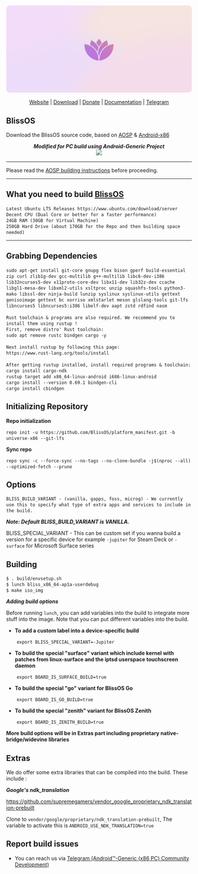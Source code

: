 <img src="banner.png">
<p align="center">
<a href="https://https://blissos.org">Website</a> |
<a href="https://sourceforge.net/projects/blissos-x86">Download</a> |
<a href="https://www.paypal.com/donate/?hosted_button_id=J5SLZ7MQNCT24">Donate</a> |
<a href="https://docs.blissos.org/">Documentation</a> |
<a href="https://t.me/blissx86">Telegram</a>

## BlissOS

Download the BlissOS source code, based on [AOSP](https://android.googlesource.com) & [Android-x86](http://android-x86.org/)

<div align="center">
<strong><i>Modified for PC build using Android-Generic Project</i></strong>
<br>
<img src="https://i.ibb.co/rf2rv3M/Yep1l4L.png">
<br>
</div>

---------------------------------------------------

Please read the [AOSP building instructions](http://source.android.com/source/index.html) before proceeding.

-----------------------
## What you need to build [BlissOS](https://github.com/BlissRoms-x86/manifest)


    Latest Ubuntu LTS Releases https://www.ubuntu.com/download/server
    Decent CPU (Dual Core or better for a faster performance)
    24GB RAM (30GB for Virtual Machine)
    250GB Hard Drive (about 170GB for the Repo and then building space needed)
  
-----------------------

## Grabbing Dependencies

    sudo apt-get install git-core gnupg flex bison gperf build-essential zip curl zlib1g-dev gcc-multilib g++-multilib libc6-dev-i386  lib32ncurses5-dev x11proto-core-dev libx11-dev lib32z-dev ccache libgl1-mesa-dev libxml2-utils xsltproc unzip squashfs-tools python3-mako libssl-dev ninja-build lunzip syslinux syslinux-utils gettext genisoimage gettext bc xorriso xmlstarlet meson glslang-tools git-lfs libncurses5 libncurses5:i386 libelf-dev aapt zstd rdfind nasm

    Rust toolchain & programs are also required. We recommend you to install them using rustup !
    First, remove distro' Rust toolchain:
    sudo apt remove rustc bindgen cargo -y
    
    Next install rustup by following this page:
    https://www.rust-lang.org/tools/install

    After getting rustup installed, install required programs & toolchain:
    cargo install cargo-ndk
    rustup target add x86_64-linux-android i686-linux-android
    cargo install --version 0.69.1 bindgen-cli
    cargo install cbindgen

## Initializing Repository

**Repo initialization**
   
    repo init -u https://github.com/BlissOS/platform_manifest.git -b universe-x86 --git-lfs

**Sync repo**

    repo sync -c --force-sync --no-tags --no-clone-bundle -j$(nproc --all) --optimized-fetch --prune

## Options

	BLISS_BUILD_VARIANT - (vanilla, gapps, foss, microg) - We currently use this to specify what type of extra apps and services to include in the build. 
***Note: Default BLISS_BUILD_VARIANT is VANILLA.***

   BLISS_SPECIAL_VARIANT - This can be custom set if you wanna build a version for a specific device 
    for example `-jupiter` for Steam Deck or `-surface` for Microsoft Surface series

## Building

    $ . build/envsetup.sh
    $ lunch bliss_x86_64-ap1a-userdebug
    $ make iso_img
     
***Adding build options***

Before running `lunch`, you can add variables into the build to integrate more stuff into the image.
Note that you can put different variables into the build.

- **To add a custom label into a device-specific build**
```
    export BLISS_SPECIAL_VARIANT=-Jupiter
```

- **To build the special "surface" variant which include kernel with patches from linux-surface and the iptsd userspace touchscreen daemon**
```
    export BOARD_IS_SURFACE_BUILD=true
```

- **To build the special "go" variant for BlissOS Go**
```
    export BOARD_IS_GO_BUILD=true
```

- **To build the special "zenith" variant for BlissOS Zenith**
```
    export BOARD_IS_ZENITH_BUILD=true
```

**More build options will be in Extras part including proprietary native-bridge/widevine libraries**

Extras
-------

We do offer some extra libraries that can be compiled into the build. These include :

***Google's ndk_translation***

https://github.com/supremegamers/vendor_google_proprietary_ndk_translation-prebuilt

Clone to `vendor/google/proprietary/ndk_translation-prebuilt`, The variable to activate this is `ANDROID_USE_NDK_TRANSLATION=true`

## Report build issues
- You can reach us via [Telegram (Android™-Generic (x86 PC) Community Development)](https://t.me/androidgenericpc)
